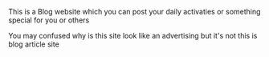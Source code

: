 This is a Blog website which you can post your daily activaties or something special for you or others


You may confused why is this site look like an advertising but it's not this is blog article site
